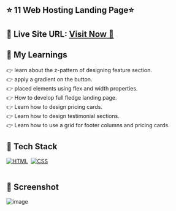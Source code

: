 ## ⭐ 11 Web Hosting Landing Page⭐

## 📌 **Live Site URL:** <a href="https://web-hostingg.netlify.app/">**Visit Now** 🚀</a>


## 📌 My Learnings
👉 learn about the z-pattern of designing feature section.<br>
👉 apply a gradient on the button.<br>
👉 placed elements using flex and width properties.<br>
👉 How to develop full fledge landing page.<br>
👉 Learn how to design pricing cards.<br>
👉 Learn how to design testimonial sections.<br>
👉 Learn how to use a grid for footer columns and pricing cards.<br>

## 📌 Tech Stack

[![HTML](https://img.shields.io/badge/html5%20-%23E34F26.svg?&style=for-the-badge&logo=html5&logoColor=white)](https://github.com/prakash-naikwadi)&nbsp;
[![CSS](https://img.shields.io/badge/css3%20-%231572B6.svg?&style=for-the-badge&logo=css3&logoColor=white)](https://github.com/prakash-naikwadi)&nbsp;
<br>
<br>

## 📌 Screenshot
![image](./thumbnail.png)